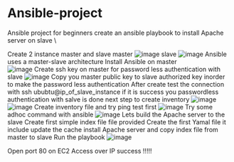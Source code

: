 # Ansible-project
Ansible project for beginners create an ansible playbook to install Apache server on slave \

Create 2 instance master and slave 
master
![image](https://github.com/user-attachments/assets/fa932233-ea8e-4ddc-8cf3-cd64779900d2)
slave
![image](https://github.com/user-attachments/assets/0f114521-f09d-4b3c-bcb8-c0e86f161562)
Ansible uses a master-slave architecture
Install Ansible on master  
![image](https://github.com/user-attachments/assets/76d97da2-5c66-41f5-982d-b462af9b59ef)
Create ssh key on master for password less authentication with slave 
![image](https://github.com/user-attachments/assets/7c808eb6-3157-4655-9b3e-b062553faec4)
Copy you master public key to slave authorized key inorder to make the password less authentication 
After create test the connection with 
ssh ububtu@ip_of_slave_instance 
if it is success you passwordless authentication with salve is done 
next step to create inventory 
![image](https://github.com/user-attachments/assets/f3afeab8-3a5c-42d9-8626-9ea1c959ca75)
![image](https://github.com/user-attachments/assets/4305b9cc-4af2-4371-8a48-34f4d58da044)
Create inventory file and try ping test first 
![image](https://github.com/user-attachments/assets/88d97d13-6d7c-4bed-8a88-1efdfa3c3dab)
Try some adhoc command with ansible 
![image](https://github.com/user-attachments/assets/fe026928-02e7-4483-ad7f-7e197ae098ae)
Lets build the Apache server to the slave 
Create first simple index file 
 file provided 
 Create the first Yamal file it include update the cache install Apache server and copy index file from master to slave 
Run the playbook 
![image](https://github.com/user-attachments/assets/bba62c63-ca67-4a46-8543-b3b94a69c417)

Open port 80 on EC2 
Access over IP  success !!!!!








